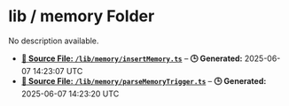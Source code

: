 # lib / memory Folder

No description available.

- **[**📄 Source File:** `/lib/memory/insertMemory.ts`](insertMemory.ts.md)** – **🕒 Generated:** 2025-06-07 14:23:07 UTC
- **[**📄 Source File:** `/lib/memory/parseMemoryTrigger.ts`](parseMemoryTrigger.ts.md)** – **🕒 Generated:** 2025-06-07 14:23:20 UTC
